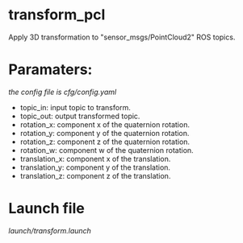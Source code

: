 # transform_pcl
Apply 3D transformation to "sensor_msgs/PointCloud2" ROS topics.

# Paramaters: 
*the config file is cfg/config.yaml*

- topic_in: input topic to transform.
- topic_out: output transformed topic.
- rotation_x: component x of the quaternion rotation.
- rotation_y: component y of the quaternion rotation.
- rotation_z: component z of the quaternion rotation.
- rotation_w: component w of the quaternion rotation.
- translation_x: component x of the translation.
- translation_y: component y of the translation.
- translation_z: component z of the translation.

# Launch file
*launch/transform.launch*

